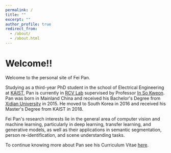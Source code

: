 ```yaml
---
permalink: /
title: ""
excerpt: ""
author_profile: true
redirect_from: 
  - /about/
  - /about.html
---
```


# Welcome!!

Welcome to the personal site of Fei Pan. 

Studying as a third-year PhD student in the school of Electrical Engineering at [KAIST](https://www.kaist.ac.kr/en/), Pan is currently in [RCV Lab](http://rcv.kaist.ac.kr/) supervised by Professor [In So Kweon](https://ee.kaist.ac.kr/en/node/12135?language=en). Pan was born in Mainland China and received his Bachelor's Degree from [Xidian University](https://en.xidian.edu.cn/) in 2015. He moved to South Korea in 2016 and received his Master's Degree from KAIST in 2018.


Fei Pan's research interests lie in the general area of computer vision and machine learning, particularly in deep learning, transfer learning, and generative models, as well as their applications in semantic segmentation, person re-identification, and scene understanding tasks.

To continue knowing more about Pan see his Curriculum Vitae [here](https://feipan664.github.io/files/fei_pan_cv.pdf).